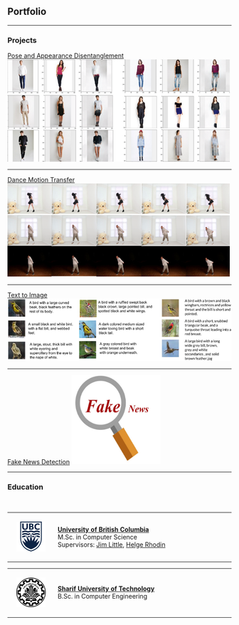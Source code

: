 ## Portfolio

---

### Projects

[Pose and Appearance Disentanglement](/PoseAppDisentanglement)
<img src="images/disentangle.png?raw=true" width="500" height="230">

---
[Dance Motion Transfer](/DanceMotion)
<img src="images/dance.png?raw=true" width="500" height="210">

---
[Text to Image](/Text2Img)
<img src="images/bird.png?raw=true" width="600" height="140">

---
[Fake News Detection](http://example.com/)
<img src="images/fake.jpg?raw=true" width="200" height="200">

---

### Education
<table width="100%" align="center" border="0" cellpadding="20"><tbody>
          <tr>
            <td style="padding:20px;width:20%;vertical-align:middle"><img src="images/ubc.png"></td>
            <td width="75%" valign="center">
              <b><a href="http://www.cs.ubc.ca//">University of British Columbia</a></b>
              <br>
              M.Sc. in Computer Science <br>
                      Supervisors: <a href="http://www.cs.ubc.ca/~little/">Jim Little</a>, <a href="http://www.cs.ubc.ca/~rhodin/">Helge Rhodin</a>
            </td>
          </tr>
          <br>
<table width="100%" align="center" border="0" cellpadding="20"><tbody>
          <tr>
            <td style="padding:20px;width:20%;vertical-align:middle"><img src="images/sharif.png"></td>
            <td width="75%" valign="center">
              <b><a href="http://ce.sharif.edu//">Sharif University of Technology</a></b>
              <br>
              B.Sc. in Computer Engineering
            </td>
          </tr>
